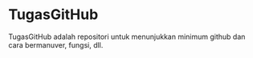 TugasGitHub
==========

 TugasGitHub adalah repositori untuk menunjukkan minimum github dan cara bermanuver, fungsi, dll.